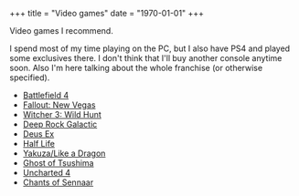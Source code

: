 +++
title = "Video games"
date = "1970-01-01"
+++

Video games I recommend.
<!--more-->

I spend most of my time playing on the PC, but I also have PS4 and played some exclusives there. I don't think that I'll buy another console anytime soon. Also I'm here talking about the whole franchise (or otherwise specified).

- [Battlefield 4](https://en.wikipedia.org/wiki/Battlefield_4)
- [Fallout: New Vegas](https://en.wikipedia.org/wiki/Fallout%3A_New_Vegas)
- [Witcher 3: Wild Hunt](https://en.wikipedia.org/wiki/The_Witcher_3%3A_Wild_Hunt)
- [Deep Rock Galactic](https://en.wikipedia.org/wiki/Deep_Rock_Galactic)
- [Deus Ex](https://en.wikipedia.org/wiki/Deus_Ex)
- [Half Life](https://en.wikipedia.org/wiki/Half-Life_(video_game))
- [Yakuza/Like a Dragon](https://en.wikipedia.org/wiki/Yakuza_(franchise))
- [Ghost of Tsushima](https://en.wikipedia.org/wiki/Ghost_of_Tsushima)
- [Uncharted 4](https://en.wikipedia.org/wiki/Uncharted_4:_A_Thief%27s_End)
- [Chants of Sennaar](https://en.wikipedia.org/wiki/Chants_of_Sennaar)
